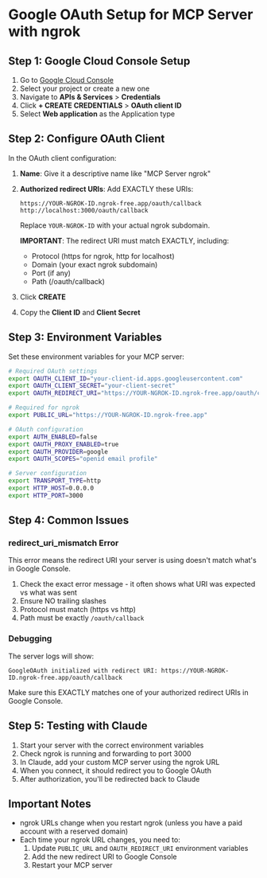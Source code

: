 # Google OAuth Setup for MCP Server with ngrok

## Step 1: Google Cloud Console Setup

1. Go to [Google Cloud Console](https://console.cloud.google.com/)
2. Select your project or create a new one
3. Navigate to **APIs & Services** > **Credentials**
4. Click **+ CREATE CREDENTIALS** > **OAuth client ID**
5. Select **Web application** as the Application type

## Step 2: Configure OAuth Client

In the OAuth client configuration:

1. **Name**: Give it a descriptive name like "MCP Server ngrok"

2. **Authorized redirect URIs**: Add EXACTLY these URIs:
   ```
   https://YOUR-NGROK-ID.ngrok-free.app/oauth/callback
   http://localhost:3000/oauth/callback
   ```
   
   Replace `YOUR-NGROK-ID` with your actual ngrok subdomain.
   
   **IMPORTANT**: The redirect URI must match EXACTLY, including:
   - Protocol (https for ngrok, http for localhost)
   - Domain (your exact ngrok subdomain)
   - Port (if any)
   - Path (/oauth/callback)

3. Click **CREATE**

4. Copy the **Client ID** and **Client Secret**

## Step 3: Environment Variables

Set these environment variables for your MCP server:

```bash
# Required OAuth settings
export OAUTH_CLIENT_ID="your-client-id.apps.googleusercontent.com"
export OAUTH_CLIENT_SECRET="your-client-secret"
export OAUTH_REDIRECT_URI="https://YOUR-NGROK-ID.ngrok-free.app/oauth/callback"

# Required for ngrok
export PUBLIC_URL="https://YOUR-NGROK-ID.ngrok-free.app"

# OAuth configuration
export AUTH_ENABLED=false
export OAUTH_PROXY_ENABLED=true
export OAUTH_PROVIDER=google
export OAUTH_SCOPES="openid email profile"

# Server configuration
export TRANSPORT_TYPE=http
export HTTP_HOST=0.0.0.0
export HTTP_PORT=3000
```

## Step 4: Common Issues

### redirect_uri_mismatch Error

This error means the redirect URI your server is using doesn't match what's in Google Console.

1. Check the exact error message - it often shows what URI was expected vs what was sent
2. Ensure NO trailing slashes
3. Protocol must match (https vs http)
4. Path must be exactly `/oauth/callback`

### Debugging

The server logs will show:
```
GoogleOAuth initialized with redirect URI: https://YOUR-NGROK-ID.ngrok-free.app/oauth/callback
```

Make sure this EXACTLY matches one of your authorized redirect URIs in Google Console.

## Step 5: Testing with Claude

1. Start your server with the correct environment variables
2. Check ngrok is running and forwarding to port 3000
3. In Claude, add your custom MCP server using the ngrok URL
4. When you connect, it should redirect you to Google OAuth
5. After authorization, you'll be redirected back to Claude

## Important Notes

- ngrok URLs change when you restart ngrok (unless you have a paid account with a reserved domain)
- Each time your ngrok URL changes, you need to:
  1. Update `PUBLIC_URL` and `OAUTH_REDIRECT_URI` environment variables
  2. Add the new redirect URI to Google Console
  3. Restart your MCP server